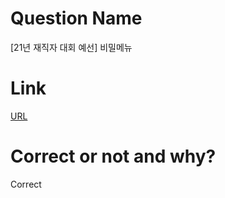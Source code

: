 # Question Name  
[21년 재직자 대회 예선] 비밀메뉴  

# Link
[URL](https://softeer.ai/practice/info.do?eventIdx=1&psProblemId=623)  

# Correct or not and why?  
Correct  
